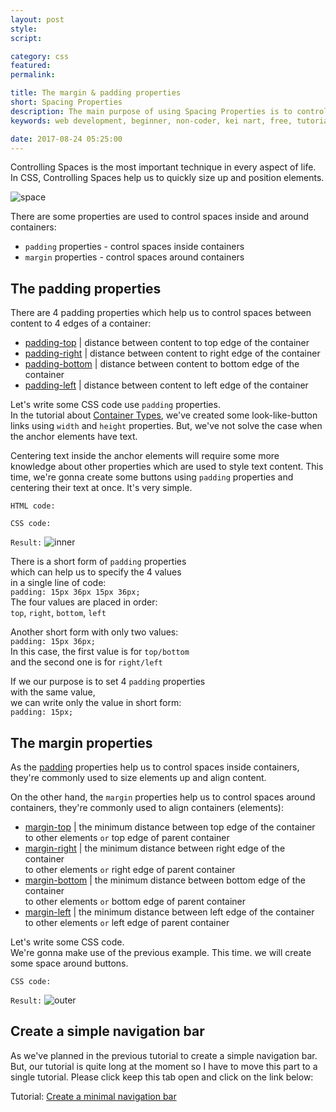 ```yaml
---
layout: post
style:
script:

category: css
featured:
permalink:

title: The margin & padding properties
short: Spacing Properties
description: The main purpose of using Spacing Properties is to control spaces. Does it sound silly? :D <br>The properties help us to control spaces around and inside containers. <br>They're used for both Sizing & Positioning purposes.
keywords: web development, beginner, non-coder, kei nart, free, tutorial, coding, programming, code nart, html, css, spacing properties, padding, margin

date: 2017-08-24 05:25:00
---
```


Controlling Spaces is the most important technique in every aspect of life.  
In CSS, Controlling Spaces help us to quickly size up and position elements.

![space](/images/css-6/space.jpg)

There are some properties are used to control spaces inside and around containers:

- `padding` properties - control spaces inside containers
- `margin` properties - control spaces around containers

## The padding properties

There are 4 padding properties which help us to control spaces between content
to 4 edges of a container:

- [padding-top](https://www.w3schools.com/cssref/pr_padding-top.asp "ext") |
distance between content to top edge of the container
- [padding-right](https://www.w3schools.com/cssref/pr_padding-right.asp "ext") |
distance between content to right edge of the container
- [padding-bottom](https://www.w3schools.com/cssref/pr_padding-bottom.asp "ext") |
distance between content to bottom edge of the container
- [padding-left](https://www.w3schools.com/cssref/pr_padding-left.asp "ext") |
distance between content to left edge of the container

Let's write some CSS code use `padding` properties.  
In the tutorial about
[Container Types](https://codenart.github.io/css/2017/08/24/css-4-container-types.html#changing-type-of-a-container "ext"),
we've created some look-like-button links using `width` and `height` properties.
But, we've not solve the case when the anchor elements have text.

Centering text inside the anchor elements will require some more knowledge about
other properties which are used to style text content. This time, we're gonna
create some buttons using `padding` properties and centering their text at once.
It's very simple.

`HTML code:`
<script src="https://gist.github.com/codenart/106cb07a00bdd715a1a8fe18db1b93e1.js">
</script>

`CSS code:`
<script src="https://gist.github.com/codenart/d75b52259c2ea21fdf9abc11f755de09.js">
</script>

`Result:`
![inner](/images/css-6/inner.jpg)

There is a short form of `padding` properties  
which can help us to specify the 4 values  
in a single line of code:  
`padding: 15px 36px 15px 36px;`  
The four values are placed in order:  
`top`, `right`, `bottom`, `left`

Another short form with only two values:  
`padding: 15px 36px;`  
In this case, the first value is for `top/bottom`  
and the second one is for `right/left`

If we our purpose is to set 4 `padding` properties  
with the same value,  
we can write only the value in short form:  
`padding: 15px;`

## The margin properties

As the [padding](#the-padding-properties "int") properties help us to control
spaces inside containers, they're commonly used to size elements up and
align content.

On the other hand, the `margin` properties help us to control spaces around
containers, they're commonly used to align containers (elements):

- [margin-top](https://www.w3schools.com/cssref/pr_margin-top.asp "ext") |
the minimum distance between top edge of the container  
to other elements `or` top edge of parent container
- [margin-right](https://www.w3schools.com/cssref/pr_margin-right.asp "ext") |
the minimum distance between right edge of the container  
to other elements `or` right edge of parent container
- [margin-bottom](https://www.w3schools.com/cssref/pr_margin-bottom.asp "ext") |
the minimum distance between bottom edge of the container  
to other elements `or` bottom edge of parent container
- [margin-left](https://www.w3schools.com/cssref/pr_margin-left.asp "ext") |
the minimum distance between left edge of the container  
to other elements `or` left edge of parent container

Let's write some CSS code.  
We're gonna make use of the previous example. This time. we will create some
space around buttons.

`CSS code:`
<script src="https://gist.github.com/codenart/6cbcabf67e6dbfbc73cc1066f1e80211.js">
</script>

`Result:`
![outer](/images/css-6/outer.jpg)

## Create a simple navigation bar

As we've planned in the previous tutorial to create a simple navigation bar. But,
our tutorial is quite long at the moment so I have to move this part to a single
tutorial. Please click keep this tab open and click on the link below:

Tutorial:
[Create a minimal navigation bar](https://codenart.github.io/sample/2017/09/03/simple-navbar.html "ext")
